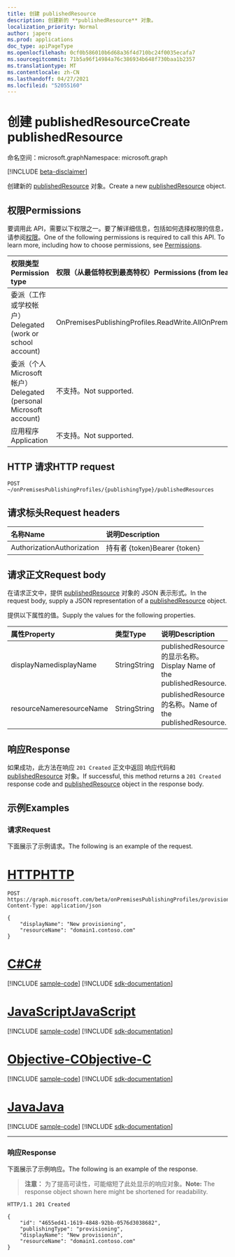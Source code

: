 ```yaml
---
title: 创建 publishedResource
description: 创建新的 **publishedResource** 对象。
localization_priority: Normal
author: japere
ms.prod: applications
doc_type: apiPageType
ms.openlocfilehash: 0cf0b586010b6d68a36f4d710bc24f0035ecafa7
ms.sourcegitcommit: 71b5a96f14984a76c386934b648f730baa1b2357
ms.translationtype: MT
ms.contentlocale: zh-CN
ms.lasthandoff: 04/27/2021
ms.locfileid: "52055160"
---
```

# <a name="create-publishedresource"></a><span data-ttu-id="3fa58-103">创建 publishedResource</span><span class="sxs-lookup"><span data-stu-id="3fa58-103">Create publishedResource</span></span>

<span data-ttu-id="3fa58-104">命名空间：microsoft.graph</span><span class="sxs-lookup"><span data-stu-id="3fa58-104">Namespace: microsoft.graph</span></span>

[!INCLUDE [beta-disclaimer](../../includes/beta-disclaimer.md)]

<span data-ttu-id="3fa58-105">创建新的 [publishedResource](../resources/publishedresource.md) 对象。</span><span class="sxs-lookup"><span data-stu-id="3fa58-105">Create a new [publishedResource](../resources/publishedresource.md) object.</span></span>

## <a name="permissions"></a><span data-ttu-id="3fa58-106">权限</span><span class="sxs-lookup"><span data-stu-id="3fa58-106">Permissions</span></span>

<span data-ttu-id="3fa58-p101">要调用此 API，需要以下权限之一。要了解详细信息，包括如何选择权限的信息，请参阅[权限](/graph/permissions-reference)。</span><span class="sxs-lookup"><span data-stu-id="3fa58-p101">One of the following permissions is required to call this API. To learn more, including how to choose permissions, see [Permissions](/graph/permissions-reference).</span></span>

| <span data-ttu-id="3fa58-109">权限类型</span><span class="sxs-lookup"><span data-stu-id="3fa58-109">Permission type</span></span>                        | <span data-ttu-id="3fa58-110">权限（从最低特权到最高特权）</span><span class="sxs-lookup"><span data-stu-id="3fa58-110">Permissions (from least to most privileged)</span></span> |
|:--------------------------------------|:---------------------------------------------------------|
|<span data-ttu-id="3fa58-111">委派（工作或学校帐户）</span><span class="sxs-lookup"><span data-stu-id="3fa58-111">Delegated (work or school account)</span></span>     | <span data-ttu-id="3fa58-112">OnPremisesPublishingProfiles.ReadWrite.All</span><span class="sxs-lookup"><span data-stu-id="3fa58-112">OnPremisesPublishingProfiles.ReadWrite.All</span></span> |
| <span data-ttu-id="3fa58-113">委派（个人 Microsoft 帐户）</span><span class="sxs-lookup"><span data-stu-id="3fa58-113">Delegated (personal Microsoft account)</span></span> | <span data-ttu-id="3fa58-114">不支持。</span><span class="sxs-lookup"><span data-stu-id="3fa58-114">Not supported.</span></span> |
| <span data-ttu-id="3fa58-115">应用程序</span><span class="sxs-lookup"><span data-stu-id="3fa58-115">Application</span></span>                            | <span data-ttu-id="3fa58-116">不支持。</span><span class="sxs-lookup"><span data-stu-id="3fa58-116">Not supported.</span></span> |

## <a name="http-request"></a><span data-ttu-id="3fa58-117">HTTP 请求</span><span class="sxs-lookup"><span data-stu-id="3fa58-117">HTTP request</span></span>

<!-- { "blockType": "ignored" } -->

```http
POST ~/onPremisesPublishingProfiles/{publishingType}/publishedResources
```

## <a name="request-headers"></a><span data-ttu-id="3fa58-118">请求标头</span><span class="sxs-lookup"><span data-stu-id="3fa58-118">Request headers</span></span>

| <span data-ttu-id="3fa58-119">名称</span><span class="sxs-lookup"><span data-stu-id="3fa58-119">Name</span></span>      |<span data-ttu-id="3fa58-120">说明</span><span class="sxs-lookup"><span data-stu-id="3fa58-120">Description</span></span>|
|:----------|:----------|
| <span data-ttu-id="3fa58-121">Authorization</span><span class="sxs-lookup"><span data-stu-id="3fa58-121">Authorization</span></span> | <span data-ttu-id="3fa58-122">持有者 {token}</span><span class="sxs-lookup"><span data-stu-id="3fa58-122">Bearer {token}</span></span> |

## <a name="request-body"></a><span data-ttu-id="3fa58-123">请求正文</span><span class="sxs-lookup"><span data-stu-id="3fa58-123">Request body</span></span>

<span data-ttu-id="3fa58-124">在请求正文中，提供 [publishedResource](../resources/publishedresource.md) 对象的 JSON 表示形式。</span><span class="sxs-lookup"><span data-stu-id="3fa58-124">In the request body, supply a JSON representation of a [publishedResource](../resources/publishedresource.md) object.</span></span>

<span data-ttu-id="3fa58-125">提供以下属性的值。</span><span class="sxs-lookup"><span data-stu-id="3fa58-125">Supply the values for the following properties.</span></span>

| <span data-ttu-id="3fa58-126">属性</span><span class="sxs-lookup"><span data-stu-id="3fa58-126">Property</span></span>     | <span data-ttu-id="3fa58-127">类型</span><span class="sxs-lookup"><span data-stu-id="3fa58-127">Type</span></span>        | <span data-ttu-id="3fa58-128">说明</span><span class="sxs-lookup"><span data-stu-id="3fa58-128">Description</span></span> |
|:-------------|:------------|:------------|
|<span data-ttu-id="3fa58-129">displayName</span><span class="sxs-lookup"><span data-stu-id="3fa58-129">displayName</span></span>|<span data-ttu-id="3fa58-130">String</span><span class="sxs-lookup"><span data-stu-id="3fa58-130">String</span></span>|<span data-ttu-id="3fa58-131">publishedResource 的显示名称。</span><span class="sxs-lookup"><span data-stu-id="3fa58-131">Display Name of the publishedResource.</span></span>|
|<span data-ttu-id="3fa58-132">resourceName</span><span class="sxs-lookup"><span data-stu-id="3fa58-132">resourceName</span></span>|<span data-ttu-id="3fa58-133">String</span><span class="sxs-lookup"><span data-stu-id="3fa58-133">String</span></span>|<span data-ttu-id="3fa58-134">publishedResource 的名称。</span><span class="sxs-lookup"><span data-stu-id="3fa58-134">Name of the publishedResource.</span></span>|

## <a name="response"></a><span data-ttu-id="3fa58-135">响应</span><span class="sxs-lookup"><span data-stu-id="3fa58-135">Response</span></span>

<span data-ttu-id="3fa58-136">如果成功，此方法在响应 `201 Created` 正文中返回 响应代码和 [publishedResource](../resources/publishedresource.md) 对象。</span><span class="sxs-lookup"><span data-stu-id="3fa58-136">If successful, this method returns a `201 Created` response code and [publishedResource](../resources/publishedresource.md) object in the response body.</span></span>

## <a name="examples"></a><span data-ttu-id="3fa58-137">示例</span><span class="sxs-lookup"><span data-stu-id="3fa58-137">Examples</span></span>

### <a name="request"></a><span data-ttu-id="3fa58-138">请求</span><span class="sxs-lookup"><span data-stu-id="3fa58-138">Request</span></span>

<span data-ttu-id="3fa58-139">下面展示了示例请求。</span><span class="sxs-lookup"><span data-stu-id="3fa58-139">The following is an example of the request.</span></span>

# <a name="http"></a>[<span data-ttu-id="3fa58-140">HTTP</span><span class="sxs-lookup"><span data-stu-id="3fa58-140">HTTP</span></span>](#tab/http)
<!-- {
  "blockType": "request",
  "name": "create_publishedresource_from_onpremisespublishingprofile"
}-->

```http
POST https://graph.microsoft.com/beta/onPremisesPublishingProfiles/provisioning/publishedResources
Content-Type: application/json

{
    "displayName": "New provisioning",
    "resourceName": "domain1.contoso.com"
}
```
# <a name="c"></a>[<span data-ttu-id="3fa58-141">C#</span><span class="sxs-lookup"><span data-stu-id="3fa58-141">C#</span></span>](#tab/csharp)
[!INCLUDE [sample-code](../includes/snippets/csharp/create-publishedresource-from-onpremisespublishingprofile-csharp-snippets.md)]
[!INCLUDE [sdk-documentation](../includes/snippets/snippets-sdk-documentation-link.md)]

# <a name="javascript"></a>[<span data-ttu-id="3fa58-142">JavaScript</span><span class="sxs-lookup"><span data-stu-id="3fa58-142">JavaScript</span></span>](#tab/javascript)
[!INCLUDE [sample-code](../includes/snippets/javascript/create-publishedresource-from-onpremisespublishingprofile-javascript-snippets.md)]
[!INCLUDE [sdk-documentation](../includes/snippets/snippets-sdk-documentation-link.md)]

# <a name="objective-c"></a>[<span data-ttu-id="3fa58-143">Objective-C</span><span class="sxs-lookup"><span data-stu-id="3fa58-143">Objective-C</span></span>](#tab/objc)
[!INCLUDE [sample-code](../includes/snippets/objc/create-publishedresource-from-onpremisespublishingprofile-objc-snippets.md)]
[!INCLUDE [sdk-documentation](../includes/snippets/snippets-sdk-documentation-link.md)]

# <a name="java"></a>[<span data-ttu-id="3fa58-144">Java</span><span class="sxs-lookup"><span data-stu-id="3fa58-144">Java</span></span>](#tab/java)
[!INCLUDE [sample-code](../includes/snippets/java/create-publishedresource-from-onpremisespublishingprofile-java-snippets.md)]
[!INCLUDE [sdk-documentation](../includes/snippets/snippets-sdk-documentation-link.md)]

---


### <a name="response"></a><span data-ttu-id="3fa58-145">响应</span><span class="sxs-lookup"><span data-stu-id="3fa58-145">Response</span></span>

<span data-ttu-id="3fa58-146">下面展示了示例响应。</span><span class="sxs-lookup"><span data-stu-id="3fa58-146">The following is an example of the response.</span></span>

> <span data-ttu-id="3fa58-147">**注意：** 为了提高可读性，可能缩短了此处显示的响应对象。</span><span class="sxs-lookup"><span data-stu-id="3fa58-147">**Note:** The response object shown here might be shortened for readability.</span></span>

<!-- {
  "blockType": "response",
  "truncated": true,
  "@odata.type": "microsoft.graph.publishedResource"
} -->

```http
HTTP/1.1 201 Created

{
    "id": "4655ed41-1619-4848-92bb-0576d3038682",
    "publishingType": "provisioning",
    "displayName": "New provisionin",
    "resourceName": "domain1.contoso.com"
}
```

<!-- uuid: 16cd6b66-4b1a-43a1-adaf-3a886856ed98
2019-02-04 14:57:30 UTC -->
<!-- {
  "type": "#page.annotation",
  "description": "Get publishedResource",
  "keywords": "",
  "section": "documentation",
  "tocPath": ""
}-->



